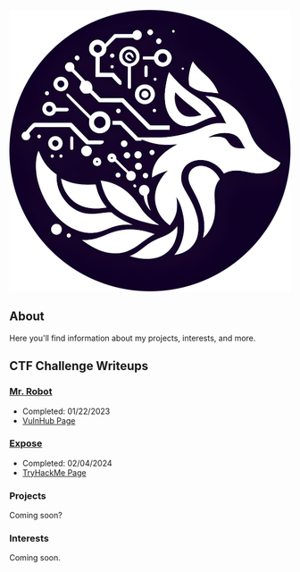 ![Profile Picture](assets/pfp.png)
## About

Here you'll find information about my projects, interests, and more.

## CTF Challenge Writeups

### [**Mr. Robot**](writeups/mr-robot.md)
- Completed: 01/22/2023
- [VulnHub Page](https://www.vulnhub.com/entry/mr-robot-1,151/)

### [**Expose**](writeups/expose.md)
- Completed: 02/04/2024
- [TryHackMe Page](https://tryhackme.com/room/expose)

### Projects

Coming soon?

### Interests

Coming soon.
